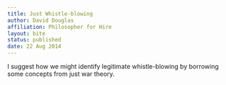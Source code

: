 ```yaml
---
title: Just Whistle-blowing 
author: David Douglas
affiliation: Philosopher for Hire
layout: bite
status: published
date: 22 Aug 2014
---
```


I suggest how we might identify legitimate whistle-blowing by borrowing some concepts from just war theory.
